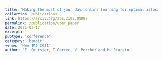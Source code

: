 ```yaml
---
title: "Making the most of your day: online learning for optimal allocation of time"
collection: publications
link: https://arxiv.org/abs/2102.08087
permalink: /publication/uber_paper
date: 2021-02-17
excerpt: ''
pubtype: 'conference'
category: 'bandit'
venue: 'NeurIPS 2021'
author: 'E. Boursier, T.Garrec, V. Perchet and M. Scarsini'
---
```

